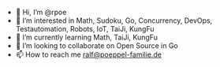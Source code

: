 - 👋 Hi, I’m @rpoe
- 👀 I’m interested in Math, Sudoku, Go, Concurrency, DevOps, Testautomation, Robots, IoT, TaiJi, KungFu
- 🌱 I’m currently learning Math, TaiJi, KungFu
- 💞️ I’m looking to collaborate on Open Source in Go
- 📫 How to reach me ralf@poeppel-familie.de

<!---
rpoe/rpoe is a ✨ special ✨ repository because its `README.md` (this file) appears on your GitHub profile.
You can click the Preview link to take a look at your changes.
--->
